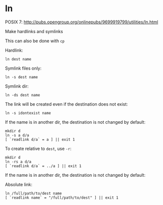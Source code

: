 # ln

POSIX 7: <http://pubs.opengroup.org/onlinepubs/9699919799/utilities/ln.html>

Make hardlinks and symlinks

This can also be done with `cp`

Hardlink:

    ln dest name

Symlink files only:

    ln -s dest name

Symlink dir:

    ln -ds dest name

The link will be created even if the destination does not exist:

    ln -s idontexist name

If the name is in another dir, the destination is not changed by default:

    mkdir d
    ln -s a d/a
    [ `readlink d/a` = a ] || exit 1

To create relative to `dest`, use `-r`:

    mkdir d
    ln -rs a d/a
    [ `readlink d/a` = ../a ] || exit 1

If the name is in another dir, the destination is not changed by default:

Absolute link:

    ln /full/path/to/dest name
    [ `readlink name` = "/full/path/to/dest" ] || exit 1
